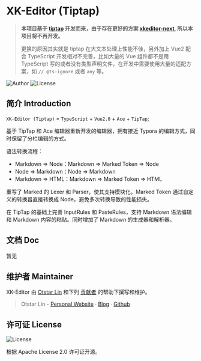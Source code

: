 # XK-Editor (Tiptap)

> **本项目基于 [tiptap](https://github.com/ueberdosis/tiptap) 开发而来，由于存在更好的方案 [xkeditor-next](https://github.com/syfxlin/xkeditor-next), 所以本项目将不再开发。**
>
> 更换的原因其实就是 tiptap 在大文本处理上性能不佳，另外加上 Vue2 配合 TypeScript 开发相对不完善，比如大量的 Vue 组件都不是用 TypeScript 写的或者没有类型声明文件，在开发中需要使用大量的适配方案，如 `// @ts-ignore` 或者 `any` 等。

![Author](https://img.shields.io/badge/Author-Otstar%20Lin-blue.svg?style=flat-square) ![License](https://img.shields.io/github/license/syfxlin/xkeditor.svg?style=flat-square)

## 简介 Introduction

`XK-Editor (Tiptap)` = `TypeScript` + `Vue2.0` + `Ace` + `TipTap`;

基于 TipTap 和 Ace 编辑器重新开发的编辑器，拥有接近 Typora 的编辑方式，同时保留了分栏编辑的方式。

语法转换流程：

- Markdown => Node：Markdown => Marked Token => Node
- Node => Markdown：Node => Markdown
- Markdown => HTML：Markdown => Marked Token => HTML

重写了 Marked 的 Lexer 和 Parser，使其支持模块化。Marked Token 通过自定义的转换器直接转换成 Node，避免多次转换导致的性能损失。

在 TipTap 的基础上完善 InputRules 和 PasteRules，支持 Markdown 语法编辑和 Markdown 内容的粘贴。同时增加了 Markdown 的生成器和解析器。

## 文档 Doc

暂无

## 维护者 Maintainer

XK-Editor 由 [Otstar Lin](https://ixk.me/) 和下列 [贡献者](https://github.com/syfxlin/xkeditor-tiptap/graphs/contributors) 的帮助下撰写和维护。

> Otstar Lin - [Personal Website](https://ixk.me/) · [Blog](https://blog.ixk.me/) · [Github](https://github.com/syfxlin)

## 许可证 License

![License](https://img.shields.io/github/license/syfxlin/xkeditor-tiptap.svg?style=flat-square)

根据 Apache License 2.0 许可证开源。
